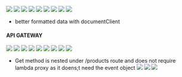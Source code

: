 ![](2021-05-05-14-20-03.png)
![](2021-05-05-14-41-49.png)
![](2021-05-05-14-42-34.png)
![](2021-05-05-14-45-37.png)
![](2021-05-05-14-46-56.png)
![](2021-05-05-15-01-54.png)
![](2021-05-05-15-01-55.png)
![](2021-05-05-15-03-36.png)
![](2021-05-05-15-11-43.png)

- better formatted data with documentClient

#### API GATEWAY

![](2021-05-05-15-36-00.png)
![](2021-05-05-15-36-39.png)
![](2021-05-05-15-38-16.png)
![](2021-05-05-15-40-22.png)
![](2021-05-05-15-43-28.png)
![](2021-05-05-15-43-33.png)
![](2021-05-05-15-45-41.png)
![](2021-05-05-16-57-18.png)
![](2021-05-05-17-06-46.png)

- Get method is nested under /products route and does not require lambda proxy as it doens;t need the event object
  ![](2021-05-05-17-07-41.png)
  ![](2021-05-05-17-08-11.png)
  ![](2021-05-05-17-21-32.png)
